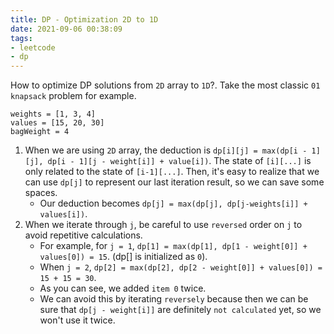 ```yaml
---
title: DP - Optimization 2D to 1D
date: 2021-09-06 00:38:09
tags:
- leetcode
- dp
---
```

How to optimize DP solutions from `2D` array to `1D`?. Take the most classic `01 knapsack` problem for example.
```
weights = [1, 3, 4]
values = [15, 20, 30]
bagWeight = 4  
```
1. When we are using `2D` array, the deduction is `dp[i][j] = max(dp[i - 1][j], dp[i - 1][j - weight[i]] + value[i])`.
The state of `[i][...]` is only related to the state of `[i-1][...]`. Then, it's easy to realize that we can use `dp[j]` to represent our last iteration result, so we can save some spaces.
    - Our deduction becomes `dp[j] = max(dp[j], dp[j-weights[i]] + values[i])`. 
2. When we iterate through `j`, be careful to use `reversed` order on `j` to avoid repetitive calculations. 
    - For example, for `j = 1`, `dp[1] = max(dp[1], dp[1 - weight[0]] + values[0]) = 15`. (dp[] is initialized as `0`).
    - When `j = 2`, `dp[2] = max(dp[2], dp[2 - weight[0]] + values[0]) = 15 + 15 = 30`.
    - As you can see, we added `item 0` twice. 
    - We can avoid this by iterating `reversely` because then we can be sure that `dp[j - weight[i]]` are definitely `not calculated` yet, so we won't use it twice.